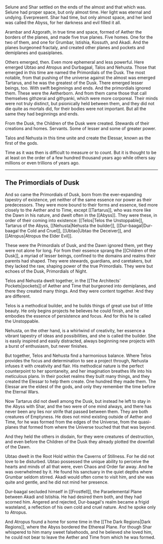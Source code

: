 Selune and Shar settled on the ends of the almost and that which was. Selune had proper space, but only almost time. Her light was eternal and undying. Everpresent. Shar had time, but only almost space, and her land was called the Abyss, for her darkness and evil filled it all.

Arambar and Azgorath, in true time and space, formed of Aether the borders of the planes, and made five true planes. Five homes. One for the two of them, and one for Grumbar, Istishia, Kossuth, and Akadi. And the planes burgeoned fractaly, and created other planes and pockets and demiplanes and quasiplanes. 

Others emerged, then. Even more ephemeral and less powerful. Here emerged Ubtao and Atropus and Durbagaal, Talos and Nehusta.  Those that emerged in this time are named the Primordials of the Dusk. 
The most notable, from that pushing of the universe against the almost was emerged Tartarus, and he was the greatest of the Dusk.
There emerged lesser beings, too. With swift beginnings and ends. And the primordials ignored them. These were the Aetherborn. And from them came those that call themselves githzerai and githyanki, which were more corporeal. Their minds were not truly distinct, but psionically held between them, and they did not die quite as mortals did, for their bodies were not important. But all the same they had beginnings and ends. 

From the Dusk, the Children of the Dusk were created. Stewards of their creations and homes. Servants. Some of lesser and some of greater power. 

Talos and Nehusta in this time unite and create the Elessar, known as the first of the gods.

Time as it was then is difficult to measure or to count. But it is thought to be at least on the order of a few hundred thousand years ago while others say millions or even trillions of years ago. 

---

## The Primordials of Dusk

And so came the Primordials of Dusk, born from the ever-expanding tapestry of existence, yet neither of the same essence nor power as their predecessors. They were more bound to their forms and essence, tied more closely to the Aether and to Time, except [[Tartarus]], who was more like the Dawn in his nature, and dwelt often in the [[Abyss]]. They were these, in order of their coming into existence: [[Telos|Telos the Unstoppable]], Tartarus of the Abyss, [[Nehusta|Nehusta the builder]], [[Dur-baagal|Dur-baagal the Cold and Cruel]], [[Ubtao|Ubtao the Deceiver]], and [[Atropus|Atropus the Elder Evil]].

These were the Primordials of Dusk, and the Dawn ignored them, yet they were not alone for long. For from their essence sprang the [[Children of the Dusk]], a myriad of lesser beings, confined to the domains and realms their parents had shaped. They were stewards, guardians, and caretakers, but they lacked the raw, shaping power of the true Primordials. They were but echoes of the Dusk, Primordials of Night.

Telos and Nehusta dwelt together, in the [[The Architects' Pockets|pockets]] of Aether and Time that burgeoned into demiplanes, and there they created many things. And they were content together. And they are different. 

Telos is a methodical builder, and he builds things of great use but of little beauty. He only begins projects he believes he could finish, and he embodies the essence of persistence and focus. And for this he is called the Unstoppable. 

Nehusta, on the other hand, is a whirlwind of creativity, her essence a vibrant tapestry of ideas and possibilities, and she is called the builder. She is easily inspired and easily distracted, always beginning new projects with a burst of enthusiasm, but never finishes.

But together, Telos and Nehusta find a harmonious balance. Where Telos provides the focus and determination to see a project through, Nehusta infuses it with creativity and flair. His methodical nature is the perfect counterpoint to her spontaneity, and her imagination breathes life into his meticulous plans. In their pocket realms they built many things, and they created the Elessar to help them create. One hundred they made them. The Elessar are the eldest of the gods, and only they remember the time before the Eternal Wars.

Now Tartarus did not dwell among the Dusk, but instead he left to stay in the Abyss with Shar, and the two were of one mind always, and there has never been any lies nor strife that passed between them. They are both creatures of Emptyness. He does not mind existing outside of Aether and Time, for he was formed from the edges of the Universe, from the quasi-planes that formed from where the Universe touched that that was beyond.

And they held the others in disdain, for they were creatures of destruction, and even before the Children of the Dusk they already plotted the downfall of the Dawn.

Ubtao dwelt in the Root Hold within the Caverns of Stillness. For he did not love to be disturbed. Ubtao possessed the unique ability to perceive the hearts and minds of all that were, even Chaos and Order far away. And he was overwhelmed by it. He found his sanctuary in the quiet depths where Grumbar seldom stirred. Akadi would often come to visit him, and she was quite and gentle, and he did not mind her presence.

Dur-baagal secluded himself in [[Frostfell]], the Paraelemental Plane between Akadi and Istishia. He had desired them both, and they had scorned him. Angered and rejected, Dur-baagal's realm became a frigid wasteland, a reflection of his own cold and cruel nature. And he spoke only to Atropus.

And Atropus found a home for some time in the [[The Dark Regions|Dark Regions]], where the Abyss bordered the Ethereal Plane. For though Shar whispered to him many sweet falsehoods, and he believed she loved him, he could not bear to leave the Aether and Time from which he was formed. 